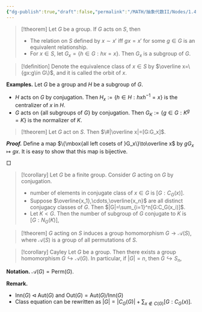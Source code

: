 ```yaml
---
{"dg-publish":true,"draft":false,"permalink":"/MATH/抽象代数II/Nodes/1.4 Group Action on a Set/","dgPassFrontmatter":true}
---
```



> [!theorem]
> Let $G$ be a group. If $G$ acts on $S$, then
> - The relation on $S$ defined by $x\sim x'$ iff $gx=x'$ for some $g\in G$ is an equivalent relationship.
> - For $x\in S$, let $G_x=\{h\in G:hx=x\}$. Then $G_x$ is a subgroup of $G$.


> [!definition]
> Denote the equivalence class of $x\in S$ by $\overline x=\{gx:g\in G\}$, and it is called the orbit of $x$.

**Examples.** Let $G$ be a group and $H$ be a subgroup of $G$.
- $H$ acts on $G$ by conjugation. Then $H_x:=\{h\in H:hxh^{-1}=x\}$ is the centralizer of $x$ in $H$.
- $G$ acts on $\{\mbox{all subgroups of }G\}$ by conjugation. Then $G_K:=\{g\in G:K^g=K\}$ is the normalizer of $K$.

> [!theorem]
> Let $G$ act on $S$. Then $\#|\overline x|=[G:G_x]$. 

**_Proof._**
Define a map $\{\mbox{all left cosets of }G_x\}\to\overline x$ by $gG_x\mapsto gx$. It is easy to show that this map is bijective.
<p align="left">□</p>


> [!corollary]
> Let $G$ be a finite group. Consider $G$ acting on $G$ by conjugation.
> - number of elements in conjugate class of $x\in G$ is $[G:C_G(x)]$.
> - Suppose $\overline{x_1},\cdots,\overline{x_n}$ are all distinct conjugacy classes of $G$. Then $|G|=\sum_{i=1}^n[G:C_G(x_i)]$. 
> - Let $K<G$. Then the number of subgroup of $G$ conjugate to $K$ is $[G:N_G(K)]$,

> [!theorem]
> $G$ acting on $S$ induces a group homomorphism $G\to\mathcal A(S)$, where $\mathcal A(S)$ is a group of all permutations of $S$.

> [!corollary] Cayley
> Let $G$ be a group. Then there exists a group homomorphism $G\hookrightarrow\mathcal A(G)$. In particular, if $|G|=n$, then $G\hookrightarrow S_n$, 

**Notation.** $\mathcal A(G)=\mathrm{Perm}(G)$.

**Remark.**
- $\mathrm{Inn}(G)\lhd\mathrm{Aut}(G)$ and $\mathrm{Out}(G)=\mathrm{Aut}(G)/\mathrm{Inn}(G)$
- Class equation can be rewritten as $|G|=|C_G(G)|+\sum_{x\not\in C(G)}[G:C_G(x)]$.

